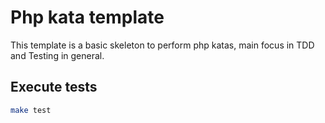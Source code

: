 # Php kata template

This template is a basic skeleton to perform php katas, main focus in TDD and Testing in general.

## Execute tests
```bash
make test
```
